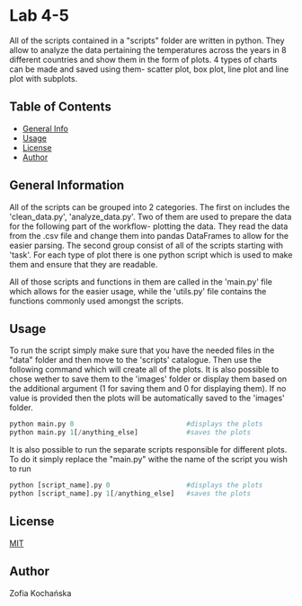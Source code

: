 # Lab 4-5

All of the scripts contained in a "scripts" folder are written in python. They allow to analyze the data pertaining the temperatures across the years in 8 different countries and show them in the form of plots. 4 types of charts can be made and saved using them- scatter plot, box plot, line plot and line plot with subplots. 


## Table of Contents
* [General Info](#general-information)
* [Usage](#usage)
* [License](#license)
* [Author](#author)

## General Information

All of the scripts can be grouped into 2 categories. The first on includes the 'clean_data.py', 'analyze_data.py'. Two of them are used to prepare the data for the following part of the workflow- plotting the data. They read the data from the .csv file and change them into pandas DataFrames to allow for the easier parsing.
The second group consist of all of the scripts starting with 'task'. For each type of plot there is one python script which is used to make them and ensure that they are readable.

All of those scripts and functions in them are called in the 'main.py' file which allows for the easier usage, while the 'utils.py' file contains the functions commonly used amongst the scripts.

## Usage
To run the script simply make sure that you have the needed files in the "data" folder and then move to the 'scripts' catalogue. Then use the following command which will create all of the plots. It is also possible to chose wether to save them to the 'images' folder or display them based on the additional argument (1 for saving them and 0 for displaying them). If no value is provided then the plots will be automatically saved to the 'images' folder. 

```python 
python main.py 0                            #displays the plots
python main.py 1[/anything_else]            #saves the plots
```
It is also possible to run the separate scripts responsible for different plots. To do it simply replace the "main.py" withe the name of the script you wish to run

```python 
python [script_name].py 0                   #displays the plots
python [script_name].py 1[/anything_else]   #saves the plots
```

## License
[MIT](https://choosealicense.com/licenses/mit/)

## Author
Zofia Kochańska
